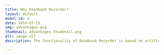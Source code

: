 ```yaml
---
title: Why Roadbook Recorder?
layout: default
modal-id: 4
date: 2014-07-15
img: advantages.png
thumbnail: advantages-thumbnail.png
alt: image-alt
description: The functionality of Roadbook Recorder is based on artificial intelligence, so that the generation process is faster, and easier, and requires minimal interaction from the user’s end.

---
```


